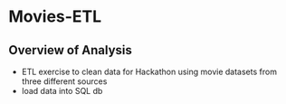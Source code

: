 # Movies-ETL

## Overview of Analysis
- ETL exercise to clean data for Hackathon using movie datasets from three different sources
- load data into SQL db
